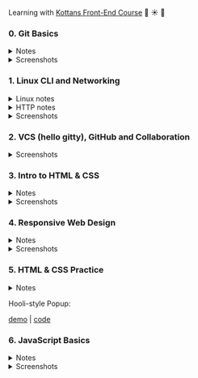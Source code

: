 Learning with [Kottans Front-End Course](https://github.com/kottans/frontend) :palm_tree: :sunny: :tropical_drink:

### 0. Git Basics

<details>
<summary>Notes</summary>

`a` - added, `c` - changed  
`git log` - review the commit history  
`git log -p` - review the commit history with details of changes  
`git show commitId` - info about commit and associated patch  
`git config -l` - to look at config  
`checkout` (for unstaged "undos") and `reset` (for staged "undos") are generally used for making local or private 'undos'. `revert` is considered a safe operation for 'public undos' as it creates new history which can be shared remotely and doesn't overwrite history remote team members may be dependent on.  
`git commit --amend` - allows us to modify and add changes to the **most recent** commit. Avoid for public commits as would create mess.
`git merge --abort` - If there are merge conflicts (meaning files are incompatible), --abort can be used to abort the merge action.  
`git branch -r` - lists remote branches

</details>

<details>
<summary>Screenshots</summary>

![Introduction to Git and GitHub - week 1](task_git_basics/git_week_1.png)

![Introduction to Git and GitHub - week 2](task_git_basics/git_week_2.png)

![git main tab test results](task_git_basics/git_main.png)

![git remote tab test results](task_git_basics/git_remote.png)

</details>

### 1. Linux CLI and Networking

<details>
<summary>Linux notes</summary>

`ls` - list content of directory in alphabetical order  
`ls -l` - long list

1.  `-` - file or `d` - directory
2.  9 characters related to security divided on 3 sets (user(owner), group, other(world)) of 3 permissions (rwx)
    `r` - read file  
     `w` - write/modify file  
     `x` - execute file. This permission is given only if file is a program  
     `-` - permission revoked (відкликаний)
3.  owner
4.  group owner
5.  size of the file in bytes
6.  time the file was last modified
7.  filename

  <details>
  <summary>Screenshots</summary>

![linux long list example](task_linux_cli/linux_long_list.png)

![permission groups](task_linux_cli/permissions.png)

  </details>

`chmod` - change mode  
 `chmod o+x FileName`
`o` - other (could be u (user) or g(group))  
 `+` - add permission  
 `x` - execute (could be r(read) or w(wright))  
 `*` - wildcard, matches any number of characters, so file name `*` matches all the files in the directory
`?` - wildcard, matches exactly one character (s?n)  
`groups` - listing of current user group memberships

`more FileName` - view content of a file. Hit the spacebar to see next page of file content  
`mkdir DirectoryName` - make directory.  
`mv FileName TargetDirectoryName` - Move file into directory  
`mv OldFileName NewFileName` - rename file  
`cd TargetDirectory` - change directory to target directory  
`pwd` - print working directory (to find out where you are)  
`cd ..` - change directory to previous directory  
`cp OriginalFileName CopiedFileName` - copy file  
`cp -r` - copy directory  
`rm` - remove file  
`rmdir` - remove empty directory  
`rm -r` - remove directory tree  
`/` - root directory

`~` - home directory  
`man -k Keyword` - search command that has Keyword somewhere  
`find -name "Name"`  
`cat` - concatenate  
`>` - where you want output of concatenation go. over-writes existing file  
`>>` - appends to existing file

`lpr` - send to default printer (line printer)  
`lpq` - display print queue  
`lprm` - remove from print queue

`df` - disc free. "Used" and "Available" columns do not add up to the "1k-blocks" (total) column. That is because a percentage of the disk is always set aside for administrative use. In this case, 5% of each disk is reserved.

`ps aux` - process status  
`|` - pipe, sends the output of a command as the input to another command  
`grep` - file for a particular pattern of characters

</details>

<details>
<summary>HTTP notes</summary>

Every request raised by the browser is **independent**. The HTTP protocol is **stateless**. That means that each individual request needs to carry all the information needed to fulfill it (through headers).  
The requests are sent, and responses are received over the **TCP/IP layer**. The default port for HTTP communication is **port 80**, but this can be configured differently for different applications. A TCP stream is broken into IP packets, and it ensures that those packets always arrive in the correct order without fail. HTTP is an application layer protocol over TCP, which is over IP.
HTTPS is a secure version of HTTP, inserting an additional layer between HTTP and TCP called TLS or SSL (Transport Layer Security or **Secure Sockets Layer**, respectively). HTTPS communicates over **port 443** by default.
HTTPS uses the Secure Sockets Layer (SSL) or Transport Layer Security (TLS) to encrypt the entire communication between the client and the server. This makes sure that the client is connected only to the right server. Also, it verifies that the data is transferred only to the intended server.  
When a client makes a request over HTTPS, it first tries to locate a certificate on the server. If the cert is found, it attempts to verify it against its known list of CAs. If it's not one of the listed CAs, it might show a dialog to the user warning about the website's certificate. Once the certificate is verified, the SSL handshake is complete, and secure transmission is in effect.
An HTTP connection is identified by source-IP, source-port and destination-IP, destination-port.
Steps:

- resolve IP address from host name via DNS
- establish a connection with the server
- send a request
- wait for a response
- close connection
  HTTP/1.1 introduced persistent connections, long-lived connections that stay open until the client closes them.  
  browsers/clients also employ a technique, called parallel connections, to minimize network delays.  
  2.0 - multiple requests with one connection
  HTTP request parts:
  1. Request line: verb, path, HTTP version (GET /articles/http-basics HTTP/1.1)
  2. Headers
  3. Body  
     HTTP response parts:
  4. Status line: includes a status code that indicates whether the request succeeded (status code 200) or why the request failed. It also includes the HTTP version and a very brief description of the status. (HTTP/1.1 200 OK)
  5. Headers
  6. Body

</details>

<details>
<summary>Screenshots</summary>

![Linux quiz](task_linux_cli/linux_quiz.png)

</details>

### 2. VCS (hello gitty), GitHub and Collaboration

<details>
<summary>Screenshots</summary>

![Introduction to Git and GitHub - week 3](task_git_collaboration/git_week_3.png)

![Introduction to Git and GitHub - week 4](task_git_collaboration/git_week_4.png)

</details>

### 3. Intro to HTML & CSS

<details>
<summary>Notes</summary>

Horizontal margins do not collapse. Vertical margins collapse.

`position: relative` The element is positioned according to the normal flow of the document, and then offset **relative to itself** based on the values of top, right, bottom, and left. The offset **does not affect the position of any other elements**; thus, the **space** given for the element **in the page layout is the same** as if position were static.  
`position: absolute` The element is **removed from the normal document flow**, and no space is created for the element in the page layout. It is positioned **relative to its closest positioned ancestor**, if any; otherwise, it is placed relative to the initial containing block. Its final position is determined by the values of top, right, bottom, and left.  
`position: fixed` The element is **removed from the normal document flow**, and no space is created for the element in the page layout. It is positioned **relative to the initial containing block** established by the viewport.

CSS Specificity: 0,0,0,0 (inline style, id, class/pseudo-class/attribute, elements reference)

`div, p` Selects all **div** elements and all **p** elements  
`div p` Selects all **p** elements inside **div** elements  
`div > p` Selects all **p** elements where the direct parent is a **div** element  
`div + p` Selects the first **p** element that is placed immediately after **div** elements  
`p ~ ul` Selects every **ul** element that is preceded by a **p** element

`colspan` attribute to span columns  
`rowspan` attribute to span rows

`<datalist>` contains a set of `<option>` elements and works with an `<input>` to search through choices. Setting type to "list" will pair the `<input>` with a `<datalist>` element if the id of both are the same.

```
img[src*='winter'] {
  height: 50px;
}
```

`serif` and `sans-serif` are keyword values that can be added as a final fallback font if nothing else in the font stack is available.

</details>    
<details>
<summary>Screenshots</summary>

![Introduction to HTML & CSS - week 1](task_html_css_intro/HTML_CSS_week1.png)

![Introduction to HTML & CSS - week 2](task_html_css_intro/HTML_CSS_week2.png)

![HTML & CSS intro](task_html_css_intro/html_css_intro.png)

</details>

### 4. Responsive Web Design

<details>
<summary>Notes</summary>

`<meta name="viewport" content="width=device-width, initial-scale=1">`  
`width=device-width` sets the width of the viewport to the width of the device.  
`initial-scale=1` sets the initial zoom level when the user visits the page.

```
img {
  max-width: 100%;
  display: block;
}
```

Use the `width` and `height` attributes on your <img> tag. This is because modern browsers will use this information to **reserve space** for the image before it loads in, this will help to avoid layout shifts as content loads.

`<link rel="stylesheet" href="print.css" media="print">`

Header, body, footer:

```
.wrapper {
  flex-direction: column;
  justify-content: space-between;
}
```

```
.wrapper {
  flex-direction: column;
}
.main {
  flex: 1 1 auto; //flex-grow (0 - no grow allowed), flex-shrink (0 - no shrink allowed)
}
```

Create space of 16px between columns in flex container:

```
.flex_row {
  margin: 0 -8px;
}
.flex_columns_inside_row {
  padding: 0 8px;
}
```

</details>
<details>
<summary>Screenshots</summary>

![Flexbox Froggy](task_responsive_web_design/responsive_froggy.png)

![Grid Garden](task_responsive_web_design/responsive_garden.png)

</details>

### 5. HTML & CSS Practice

<details>
<summary>Notes</summary>

```
.visually-hidden {
  position: absolute;
  width: 1px;
  height: 1px;
  margin: -1px;
  border: 0;
  padding: 0;
  overflow: hidden;
  clip: rect(0 0 0 0);
}
```

</details>

Hooli-style Popup:    

[demo](https://natalka2019.github.io/kottans-popup/) | [code](https://github.com/Natalka2019/kottans-popup)

### 6. JavaScript Basics

<details>
<summary>Notes</summary>

**Recursive functions** must have a base case when they return without calling the function again (in this example, when n <= 0), otherwise they can never finish executing.    
The **rest** element only works correctly as the **last** variable in the list.   
**Reduce** has an additional parameter which takes an initial value for the accumulator. If this second parameter is not used, then the **first iteration is skipped and the second iteration gets passed the first element of the array as the accumulator**.

</details>
<details>
<summary>Screenshots</summary>

![Intro to JS](task_js_basics/JS_intro.png)   

![Basic JS and ES 6](task_js_basics/basic_js_es6.png)

![Data structures and algorithm scripting](task_js_basics/basic_data_struct_and_algorithm.png)

![Functional programming and algorithm scripting](task_js_basics/func_prog_alg_script.png)

</details>